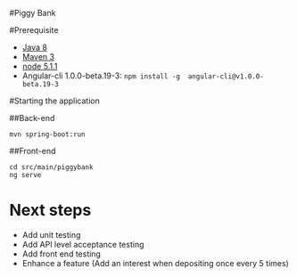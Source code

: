 #Piggy Bank

#Prerequisite

*  [Java 8](http://www.oracle.com/technetwork/java/javase/downloads/jdk8-downloads-2133151.html)
* [Maven 3](https://www.mkyong.com/maven/how-to-install-maven-in-windows/)
* [node 5.1.1](https://nodejs.org/en/download/)
* Angular-cli 1.0.0-beta.19-3:
 `npm install -g  angular-cli@v1.0.0-beta.19-3`
 
#Starting the application

##Back-end

`mvn spring-boot:run`

##Front-end

```
cd src/main/piggybank
ng serve

```

# Next steps

* Add unit testing
* Add API level acceptance testing
* Add front end testing
* Enhance a feature (Add an interest when depositing once every 5 times)
